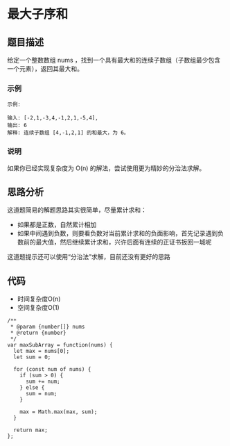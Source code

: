 # 最大子序和

## 题目描述
给定一个整数数组 nums ，找到一个具有最大和的连续子数组（子数组最少包含一个元素），返回其最大和。

### 示例
```
示例:

输入: [-2,1,-3,4,-1,2,1,-5,4],
输出: 6
解释: 连续子数组 [4,-1,2,1] 的和最大，为 6。
```

### 说明
如果你已经实现复杂度为 O(n) 的解法，尝试使用更为精妙的分治法求解。

## 思路分析
这道题简易的解题思路其实很简单，尽量累计求和：
- 如果都是正数，自然累计相加
- 如果中间遇到负数，则要看负数对当前累计求和的负面影响，首先记录遇到负数前的最大值，然后继续累计求和，兴许后面有连续的正证书扳回一城呢

这道题提示还可以使用“分治法”求解，目前还没有更好的思路

## 代码
- 时间复杂度O(n)
- 空间复杂度O(1)

```
/**
 * @param {number[]} nums
 * @return {number}
 */
var maxSubArray = function(nums) {
  let max = nums[0];
  let sum = 0;

  for (const num of nums) {
    if (sum > 0) {
      sum += num;
    } else {
      sum = num;
    }

    max = Math.max(max, sum);
  }
  
  return max;
};
```